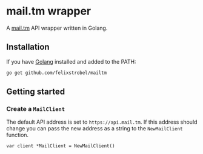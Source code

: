 # mail.tm wrapper

A [mail.tm](https://mail.tm) API wrapper written in Golang.

## Installation

If you have [Golang](https://golang.org/) installed and added to the PATH:

```bash
go get github.com/felixstrobel/mailtm
```

## Getting started

### Create a `MailClient`

The default API address is set to `https://api.mail.tm`. If this address should change you can pass the new address as a string to the `NewMailClient` function.
```golang
var client *MailClient = NewMailClient()
```
